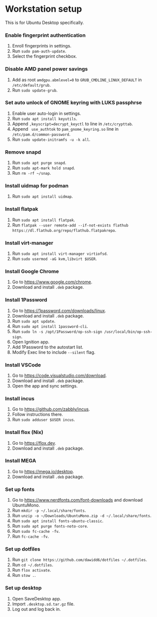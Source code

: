 # Workstation setup

This is for Ubuntu Desktop specifically.

### Enable fingerprint authentication

1. Enroll fingerprints in settings.
1. Run `sudo pam-auth-update`.
2. Select the fingerprint checkbox.

### Disable AMD panel power savings

1. Add as root `amdgpu.abmlevel=0` to `GRUB_CMDLINE_LINUX_DEFAULT` in `/etc/default/grub`.
2. Run `sudo update-grub`.

### Set auto unlock of GNOME keyring with LUKS passphrse

1. Enable user auto-login in settings.
1. Run `sudo apt install keyutils`.
1. Append `,keyscript=decrypt_keyctl` to line in `/etc/crypttab`.
1. Append ` use_authtok` to `pam_gnome_keyring.so` line in `/etc/pam.d/common-password`.
1. Run `sudo update-initramfs -u -k all`.

### Remove snapd

1. Run `sudo apt purge snapd`.
2. Run `sudo apt-mark hold snapd`.
3. Run `rm -rf ~/snap`.

### Install uidmap for podman

1. Run `sudo apt install uidmap`.

### Install flatpak

1. Run `sudo apt install flatpak`.
1. Run `flatpak --user remote-add --if-not-exists flathub https://dl.flathub.org/repo/flathub.flatpakrepo`.

### Install virt-manager

1. Run `sudo apt install virt-manager virtiofsd`.
2. Run `sudo usermod -aG kvm,libvirt $USER`.

### Install Google Chrome

1. Go to https://www.google.com/chrome.
2. Download and install `.deb` package.

### Install 1Password

1. Go to https://1password.com/downloads/linux.
2. Download and install `.deb` package.
3. Run `sudo apt update`.
4. Run `sudo apt install 1password-cli`.
5. Run `sudo ln -s /opt/1Password/op-ssh-sign /usr/local/bin/op-ssh-sign`.
6. Open Ignition app.
7. Add 1Password to the autostart list.
8. Modify Exec line to include `--silent` flag.

### Install VSCode

1. Go to https://code.visualstudio.com/download.
2. Download and install `.deb` package.
3. Open the app and sync settings.

### Install incus

1. Go to https://github.com/zabbly/incus.
2. Follow instructions there.
3. Run `sudo adduser $USER incus`.

### Install flox (Nix)

1. Go to https://flox.dev.
2. Download and install `.deb` package.

### Install MEGA

1. Go to https://mega.io/desktop.
2. Download and install `.deb` package.

### Set up fonts

1. Go to https://www.nerdfonts.com/font-downloads and download UbuntuMono.
2. Run `mkdir -p ~/.local/share/fonts`.
3. Run `unzip -o ~/Downloads/UbuntuMono.zip -d ~/.local/share/fonts`.
4. Run `sudo apt install fonts-ubuntu-classic`.
5. Run `sudo apt purge fonts-noto-core`.
6. Run `sudo fc-cache -fv`.
7. Run `fc-cache -fv`.

### Set up dotfiles

1. Run `git clone https://github.com/dawidd6/dotfiles ~/.dotfiles`.
2. Run `cd ~/.dotfiles`.
3. Run `flox activate`.
4. Run `stow .`.

### Set up desktop

1. Open SaveDesktop app.
2. Import `.desktop.sd.tar.gz` file.
3. Log out and log back in.
